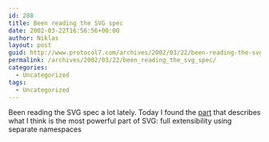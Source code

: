 ```yaml
---
id: 288
title: Been reading the SVG spec
date: 2002-03-22T16:56:56+00:00
author: Niklas
layout: post
guid: http://www.protocol7.com/archives/2002/03/22/been-reading-the-svg-spec/
permalink: /archives/2002/03/22/been_reading_the_svg_spec/
categories:
  - Uncategorized
tags:
  - Uncategorized
---
```

<div class='microid-08e7f533f8b1dafdeb01b8103e9cf05aa3afb7ca'>
  <p>
    Been reading the SVG spec a lot lately. Today I found the <a href="http://www.w3.org/TR/SVG/extend.html#PrivateData">part</a> that describes what I think is the most powerful part of SVG: full extensibility using separate namespaces
  </p>
</div>